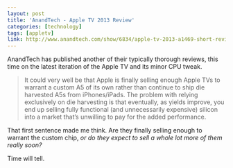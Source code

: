 ```yaml
---
layout: post
title: 'AnandTech - Apple TV 2013 Review'
categories: [technology]
tags: [appletv]
link: http://www.anandtech.com/show/6834/apple-tv-2013-a1469-short-review-analysis-of-a-new-a5
---
```


AnandTech has published another of their typically thorough reviews, this time on the latest iteration of the Apple TV and its minor CPU tweak.

> It could very well be that Apple is finally selling enough Apple TVs to warrant a custom A5 of its own rather than continue to ship die harvested A5s from iPhones/iPads. The problem with relying exclusively on die harvesting is that eventually, as yields improve, you end up selling fully functional (and unnecessarily expensive) silicon into a market that’s unwilling to pay for the added performance. 

That first sentence made me think. Are they finally selling enough to warrant the custom chip, *or do they expect to sell a whole lot more of them really soon?*

Time will tell.